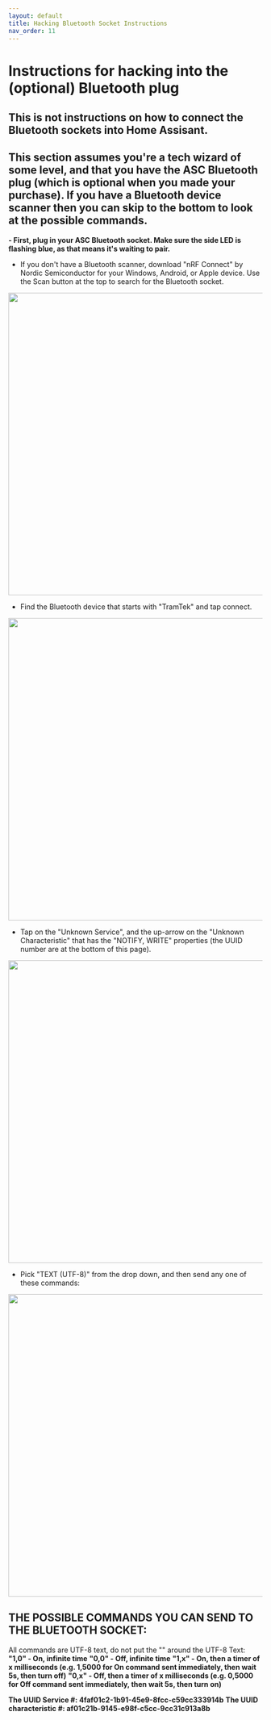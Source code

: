 ```yaml
---
layout: default
title: Hacking Bluetooth Socket Instructions
nav_order: 11
---
```


# Instructions for hacking into the (optional) Bluetooth plug

## This is not instructions on how to connect the Bluetooth sockets into Home Assisant.

## This section assumes you're a tech wizard of some level, and that you have the ASC Bluetooth plug (which is optional when you made your purchase). If you have a Bluetooth device scanner then you can skip to the bottom to look at the possible commands.

**- First, plug in your ASC Bluetooth socket. Make sure the side LED is flashing blue, as that means it's waiting to pair.**

- If you don't have a Bluetooth scanner, download "nRF Connect" by Nordic Semiconductor for your Windows, Android, or Apple device. Use the Scan button at the top to search for the Bluetooth socket.
  
<img src="images/BLEhack_1_nrfApp.jpg" width="600">

- Find the Bluetooth device that starts with "TramTek" and tap connect.

<img src="images/BLEhack_2_scan.jpg" width="600">

- Tap on the "Unknown Service", and the up-arrow on the "Unknown Characteristic" that has the "NOTIFY, WRITE" properties (the UUID number are at the bottom of this page).

<img src="images/BLEhack_3_send.jpg" width="600">

- Pick "TEXT (UTF-8)" from the drop down, and then send any one of these commands:

<img src="images/BLEhack_4_command.jpg" width="600">

## THE POSSIBLE COMMANDS YOU CAN SEND TO THE BLUETOOTH SOCKET:
All commands are UTF-8 text, do not put the "" around the UTF-8 Text: 
**"1,0" - On, infinite time**
**"0,0" - Off, infinite time**
**"1,x" - On, then a timer of x milliseconds (e.g. 1,5000 for On command sent immediately, then wait 5s, then turn off)**
**"0,x" - Off, then a timer of x milliseconds (e.g. 0,5000 for Off command sent immediately, then wait 5s, then turn on)**

**The UUID Service #: 4faf01c2-1b91-45e9-8fcc-c59cc333914b**
**The UUID characteristic #: af01c21b-9145-e98f-c5cc-9cc31c913a8b**


